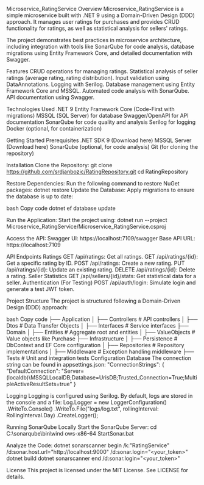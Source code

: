 Microservice_RatingService
Overview
Microservice_RatingService is a simple microservice built with .NET 9 using a Domain-Driven Design (DDD) approach. It manages user ratings for purchases and provides CRUD functionality for ratings, as well as statistical analysis for sellers' ratings.

The project demonstrates best practices in microservice architecture, including integration with tools like SonarQube for code analysis, database migrations using Entity Framework Core, and detailed documentation with Swagger.

Features
CRUD operations for managing ratings.
Statistical analysis of seller ratings (average rating, rating distribution).
Input validation using DataAnnotations.
Logging with Serilog.
Database management using Entity Framework Core and MSSQL.
Automated code analysis with SonarQube.
API documentation using Swagger.

Technologies Used
.NET 9
Entity Framework Core (Code-First with migrations)
MSSQL (SQL Server) for database
Swagger/OpenAPI for API documentation
SonarQube for code quality and analysis
Serilog for logging
Docker (optional, for containerization)

Getting Started
Prerequisites
.NET SDK 9 (Download here)
MSSQL Server (Download here)
SonarQube (optional, for code analysis)
Git (for cloning the repository)

Installation
Clone the Repository:
git clone https://github.com/srdjanbozic/RatingRepository.git
cd RatingRepository

Restore Dependencies: Run the following command to restore NuGet packages:
dotnet restore
Update the Database: Apply migrations to ensure the database is up to date:

bash
Copy code
dotnet ef database update

Run the Application: Start the project using:
dotnet run --project Microservice_RatingService/Microservice_RatingService.csproj

Access the API:
Swagger UI: https://localhost:7109/swagger
Base API URL: https://localhost:7109

API Endpoints
Ratings
GET /api/ratings: Get all ratings.
GET /api/ratings/{id}: Get a specific rating by ID.
POST /api/ratings: Create a new rating.
PUT /api/ratings/{id}: Update an existing rating.
DELETE /api/ratings/{id}: Delete a rating.
Seller Statistics
GET /api/sellers/{id}/stats: Get statistical data for a seller.
Authentication (For Testing)
POST /api/auth/login: Simulate login and generate a test JWT token.

Project Structure
The project is structured following a Domain-Driven Design (DDD) approach:

bash
Copy code
├── Application
│   ├── Controllers         # API controllers
│   ├── Dtos                # Data Transfer Objects
│   ├── Interfaces          # Service interfaces
├── Domain
│   ├── Entities            # Aggregate root and entities
│   ├── ValueObjects        # Value objects like Purchase
├── Infrastructure
│   ├── Persistence         # DbContext and EF Core configuration
│   ├── Repositories        # Repository implementations
│   ├── Middleware          # Exception handling middleware
├── Tests                   # Unit and integration tests
Configuration
Database
The connection string can be found in appsettings.json:
"ConnectionStrings": {
  "DefaultConnection": "Server=(localdb)\\MSSQLLocalDB;Database=UrisDB;Trusted_Connection=True;MultipleActiveResultSets=true"
}

Logging
Logging is configured using Serilog. By default, logs are stored in the console and a file:
Log.Logger = new LoggerConfiguration()
    .WriteTo.Console()
    .WriteTo.File("logs/log.txt", rollingInterval: RollingInterval.Day)
    .CreateLogger();
    
Running SonarQube Locally
Start the SonarQube Server:
cd C:\sonarqube\bin\wind
ows-x86-64
StartSonar.bat

Analyze the Code:
dotnet sonarscanner begin /k:"RatingService" /d:sonar.host.url="http://localhost:9000" /d:sonar.login="<your_token>"
dotnet build
dotnet sonarscanner end /d:sonar.login="<your_token>"

License
This project is licensed under the MIT License. See LICENSE for details.
